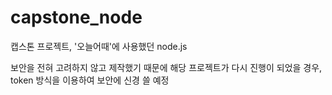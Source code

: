 # capstone_node

캡스톤 프로젝트, '오늘어때'에 사용했던 node.js

보안을 전혀 고려하지 않고 제작했기 때문에 해당 프로젝트가 다시 진행이 되었을 경우, token 방식을 이용하여 보안에 신경 쓸 예정 
